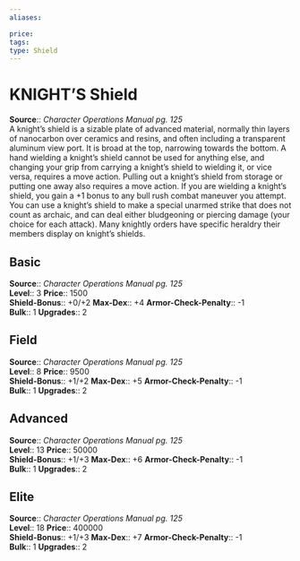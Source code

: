 ```yaml
---
aliases: 

price: 
tags: 
type: Shield
---
```


# KNIGHT’S Shield

**Source**:: _Character Operations Manual pg. 125_  
A knight’s shield is a sizable plate of advanced material, normally thin layers of nanocarbon over ceramics and resins, and often including a transparent aluminum view port. It is broad at the top, narrowing towards the bottom. A hand wielding a knight’s shield cannot be used for anything else, and changing your grip from carrying a knight’s shield to wielding it, or vice versa, requires a move action. Pulling out a knight’s shield from storage or putting one away also requires a move action. If you are wielding a knight’s shield, you gain a +1 bonus to any bull rush combat maneuver you attempt. You can use a knight’s shield to make a special unarmed strike that does not count as archaic, and can deal either bludgeoning or piercing damage (your choice for each attack). Many knightly orders have specific heraldry their members display on knight’s shields.

## Basic

**Source**:: _Character Operations Manual pg. 125_  
**Level**:: 3
**Price**:: 1500  
**Shield-Bonus**:: +0/+2
**Max-Dex**:: +4
**Armor-Check-Penalty**:: -1  
**Bulk**:: 1
**Upgrades**:: 2

## Field

**Source**:: _Character Operations Manual pg. 125_  
**Level**:: 8
**Price**:: 9500  
**Shield-Bonus**:: +1/+2
**Max-Dex**:: +5
**Armor-Check-Penalty**:: -1  
**Bulk**:: 1
**Upgrades**:: 2

## Advanced

**Source**:: _Character Operations Manual pg. 125_  
**Level**:: 13
**Price**:: 50000  
**Shield-Bonus**:: +1/+3
**Max-Dex**:: +6
**Armor-Check-Penalty**:: -1  
**Bulk**:: 1
**Upgrades**:: 2

## Elite

**Source**:: _Character Operations Manual pg. 125_  
**Level**:: 18
**Price**:: 400000  
**Shield-Bonus**:: +1/+3
**Max-Dex**:: +7
**Armor-Check-Penalty**:: -1  
**Bulk**:: 1
**Upgrades**:: 2
